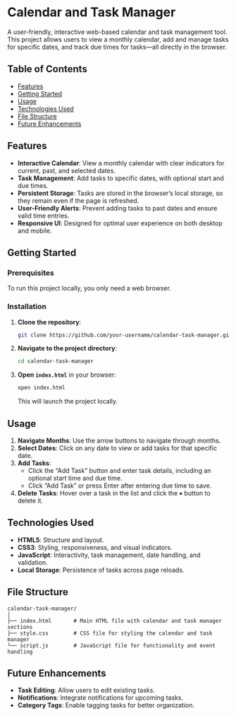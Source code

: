 
# Calendar and Task Manager

A user-friendly, interactive web-based calendar and task management tool. This project allows users to view a monthly calendar, add and manage tasks for specific dates, and track due times for tasks—all directly in the browser.

## Table of Contents

- [Features](#features)
- [Getting Started](#getting-started)
- [Usage](#usage)
- [Technologies Used](#technologies-used)
- [File Structure](#file-structure)
- [Future Enhancements](#future-enhancements)

## Features

- **Interactive Calendar**: View a monthly calendar with clear indicators for current, past, and selected dates.
- **Task Management**: Add tasks to specific dates, with optional start and due times.
- **Persistent Storage**: Tasks are stored in the browser’s local storage, so they remain even if the page is refreshed.
- **User-Friendly Alerts**: Prevent adding tasks to past dates and ensure valid time entries.
- **Responsive UI**: Designed for optimal user experience on both desktop and mobile.

## Getting Started

### Prerequisites

To run this project locally, you only need a web browser.

### Installation

1. **Clone the repository**:
   ```bash
   git clone https://github.com/your-username/calendar-task-manager.git
   ```
2. **Navigate to the project directory**:
   ```bash
   cd calendar-task-manager
   ```
3. **Open `index.html`** in your browser:
   ```bash
   open index.html
   ```
   This will launch the project locally.

## Usage

1. **Navigate Months**: Use the arrow buttons to navigate through months.
2. **Select Dates**: Click on any date to view or add tasks for that specific date.
3. **Add Tasks**:
   - Click the “Add Task” button and enter task details, including an optional start time and due time.
   - Click “Add Task” or press Enter after entering due time to save.
4. **Delete Tasks**: Hover over a task in the list and click the `✖` button to delete it.

## Technologies Used

- **HTML5**: Structure and layout.
- **CSS3**: Styling, responsiveness, and visual indicators.
- **JavaScript**: Interactivity, task management, date handling, and validation.
- **Local Storage**: Persistence of tasks across page reloads.

## File Structure

```plaintext
calendar-task-manager/
│
├── index.html       # Main HTML file with calendar and task manager sections
├── style.css        # CSS file for styling the calendar and task manager
└── script.js        # JavaScript file for functionality and event handling
```

## Future Enhancements

- **Task Editing**: Allow users to edit existing tasks.
- **Notifications**: Integrate notifications for upcoming tasks.
- **Category Tags**: Enable tagging tasks for better organization.

